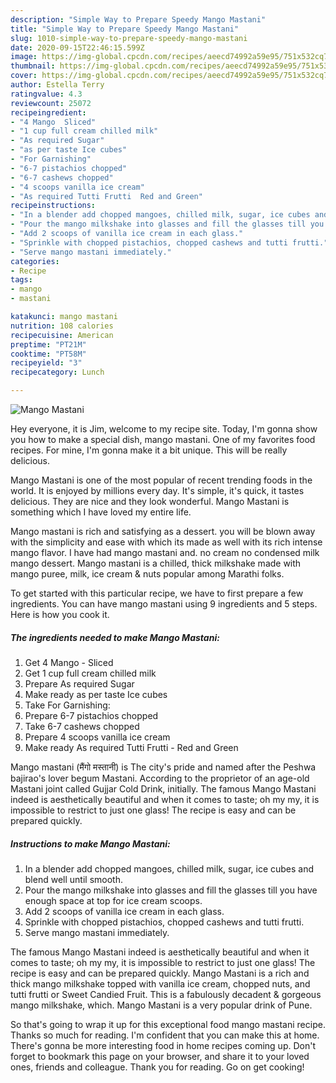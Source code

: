 ```yaml
---
description: "Simple Way to Prepare Speedy Mango Mastani"
title: "Simple Way to Prepare Speedy Mango Mastani"
slug: 1010-simple-way-to-prepare-speedy-mango-mastani
date: 2020-09-15T22:46:15.599Z
image: https://img-global.cpcdn.com/recipes/aeecd74992a59e95/751x532cq70/mango-mastani-recipe-main-photo.jpg
thumbnail: https://img-global.cpcdn.com/recipes/aeecd74992a59e95/751x532cq70/mango-mastani-recipe-main-photo.jpg
cover: https://img-global.cpcdn.com/recipes/aeecd74992a59e95/751x532cq70/mango-mastani-recipe-main-photo.jpg
author: Estella Terry
ratingvalue: 4.3
reviewcount: 25072
recipeingredient:
- "4 Mango  Sliced"
- "1 cup full cream chilled milk"
- "As required Sugar"
- "as per taste Ice cubes"
- "For Garnishing"
- "6-7 pistachios chopped"
- "6-7 cashews chopped"
- "4 scoops vanilla ice cream"
- "As required Tutti Frutti  Red and Green"
recipeinstructions:
- "In a blender add chopped mangoes, chilled milk, sugar, ice cubes and blend well until smooth."
- "Pour the mango milkshake into glasses and fill the glasses till you have enough space at top for ice cream scoops."
- "Add 2 scoops of vanilla ice cream in each glass."
- "Sprinkle with chopped pistachios, chopped cashews and tutti frutti."
- "Serve mango mastani immediately."
categories:
- Recipe
tags:
- mango
- mastani

katakunci: mango mastani 
nutrition: 108 calories
recipecuisine: American
preptime: "PT21M"
cooktime: "PT58M"
recipeyield: "3"
recipecategory: Lunch

---
```



![Mango Mastani](https://img-global.cpcdn.com/recipes/aeecd74992a59e95/751x532cq70/mango-mastani-recipe-main-photo.jpg)

Hey everyone, it is Jim, welcome to my recipe site. Today, I'm gonna show you how to make a special dish, mango mastani. One of my favorites food recipes. For mine, I'm gonna make it a bit unique. This will be really delicious.

Mango Mastani is one of the most popular of recent trending foods in the world. It is enjoyed by millions every day. It's simple, it's quick, it tastes delicious. They are nice and they look wonderful. Mango Mastani is something which I have loved my entire life.

Mango mastani is rich and satisfying as a dessert. you will be blown away with the simplicity and ease with which its made as well with its rich intense mango flavor. I have had mango mastani and. no cream no condensed milk mango dessert. Mango mastani is a chilled, thick milkshake made with mango puree, milk, ice cream &amp; nuts popular among Marathi folks.


To get started with this particular recipe, we have to first prepare a few ingredients. You can have mango mastani using 9 ingredients and 5 steps. Here is how you cook it.

<!--inarticleads1-->

##### The ingredients needed to make Mango Mastani:

1. Get 4 Mango - Sliced
1. Get 1 cup full cream chilled milk
1. Prepare As required Sugar
1. Make ready as per taste Ice cubes
1. Take For Garnishing:
1. Prepare 6-7 pistachios chopped
1. Take 6-7 cashews chopped
1. Prepare 4 scoops vanilla ice cream
1. Make ready As required Tutti Frutti - Red and Green


Mango mastani (मैंगो मस्तानी) is The city&#39;s pride and named after the Peshwa bajirao&#39;s lover begum Mastani. According to the proprietor of an age-old Mastani joint called Gujjar Cold Drink, initially. The famous Mango Mastani indeed is aesthetically beautiful and when it comes to taste; oh my my, it is impossible to restrict to just one glass! The recipe is easy and can be prepared quickly. 

<!--inarticleads2-->

##### Instructions to make Mango Mastani:

1. In a blender add chopped mangoes, chilled milk, sugar, ice cubes and blend well until smooth.
1. Pour the mango milkshake into glasses and fill the glasses till you have enough space at top for ice cream scoops.
1. Add 2 scoops of vanilla ice cream in each glass.
1. Sprinkle with chopped pistachios, chopped cashews and tutti frutti.
1. Serve mango mastani immediately.


The famous Mango Mastani indeed is aesthetically beautiful and when it comes to taste; oh my my, it is impossible to restrict to just one glass! The recipe is easy and can be prepared quickly. Mango Mastani is a rich and thick mango milkshake topped with vanilla ice cream, chopped nuts, and tutti frutti or Sweet Candied Fruit. This is a fabulously decadent &amp; gorgeous mango milkshake, which. Mango Mastani is a very popular drink of Pune. 

So that's going to wrap it up for this exceptional food mango mastani recipe. Thanks so much for reading. I'm confident that you can make this at home. There's gonna be more interesting food in home recipes coming up. Don't forget to bookmark this page on your browser, and share it to your loved ones, friends and colleague. Thank you for reading. Go on get cooking!
